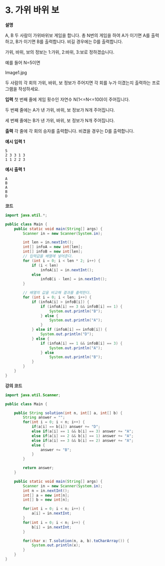 # 3. 가위 바위 보

**설명**

A, B 두 사람이 가위바위보 게임을 합니다. 총 N번의 게임을 하여 A가 이기면 A를 출력하고, B가 이기면 B를 출력합니다. 비길 경우에는 D를 출력합니다.

가위, 바위, 보의 정보는 1:가위, 2:바위, 3:보로 정하겠습니다.

예를 들어 N=5이면

Image1.jpg

두 사람의 각 회의 가위, 바위, 보 정보가 주어지면 각 회를 누가 이겼는지 출력하는 프로그램을 작성하세요.

**입력**
첫 번째 줄에 게임 횟수인 자연수 N(1<=N<=100)이 주어집니다.

두 번째 줄에는 A가 낸 가위, 바위, 보 정보가 N개 주어집니다.

세 번째 줄에는 B가 낸 가위, 바위, 보 정보가 N개 주어집니다.

**출력**
각 줄에 각 회의 승자를 출력합니다. 비겼을 경우는 D를 출력합니다.

**예시 입력 1**

```
5
2 3 3 1 3
1 1 2 2 3
```

**예시 출력 1**

```
A
B
A
B
D
```

**코드**

```java
import java.util.*;

public class Main {
    public static void main(String[] args) {
        Scanner in = new Scanner(System.in);

        int len = in.nextInt();
        int[] infoA = new int[len];
        int[] infoB = new int[len];
        // 입력값을 배열에 넣어준다.
        for (int i = 0; i < len * 2; i++) {
            if (i < len)
                infoA[i] = in.nextInt();
            else
                infoB[i - len] = in.nextInt();
        }

        // 배열의 값을 비교해 결과를 출력한다.
        for (int i = 0; i < len; i++) {
            if (infoA[i] > infoB[i]) {
                if (infoA[i] == 3 && infoB[i] == 1) {
                    System.out.println("B");
                } else {
                    System.out.println("A");
                }
            } else if (infoA[i] == infoB[i]) {
                System.out.println("D");
            } else {
                if (infoA[i] == 1 && infoB[i] == 3) {
                    System.out.println("A");
                } else
                    System.out.println("B");
            }
        }
    }
}

```

**강의 코드**

```java
import java.util.Scanner;

public class Main {

    public String solution(int n, int[] a, int[] b) {
        String answer = "";
        for(int i = 0; i < n; i++) {
            if(a[i] == b[i]) answer += "D";
            else if(a[i] == 1 && b[i] == 3) answer += "A";
            else if(a[i] == 2 && b[i] == 1) answer += "A";
            else if(a[i] == 3 && b[i] == 2) answer += "A";
            else {
                answer += "B";
            }
        }

        return answer;
    }

    public static void main(String[] args) {
        Scanner in = new Scanner(System.in);
        int n = in.nextInt();
        int[] a = new int[n];
        int[] b = new int[n];

        for(int i = 0; i < n; i++) {
            a[i] = in.nextInt;
        }
        for(int i = 0; i < n; i++) {
            b[i] = in.nextInt;
        }

        for(char x: T.solution(n, a, b).toCharArray()) {
            System.out.println(x);
        }
    }
}

```
